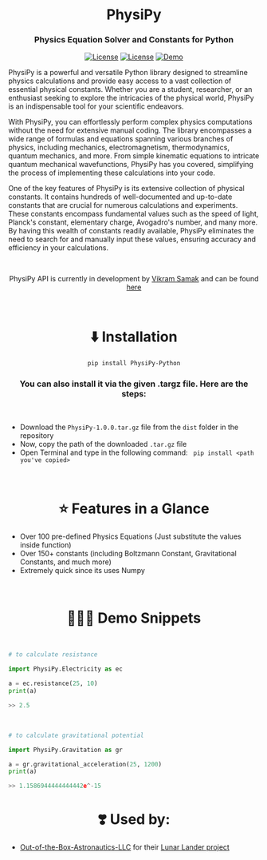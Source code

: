 <h1 align="center">PhysiPy</h1>

<h3 align="center">Physics Equation Solver and Constants for Python</h3>

<div align="center">

  <a href="https://pypi.org/project/PhysiPy-Python/#history">![License](https://img.shields.io/badge/Install-PyPI-blue)</a>
  <a href="https://opensource.org/licenses/MIT">![License](https://img.shields.io/badge/License-MIT-yellow)</a>
  <a href="https://www.fiverr.com/rohancodespy/">![Demo](https://img.shields.io/badge/Fiverr-Hire-green)</a>
</div>

PhysiPy is a powerful and versatile Python library designed to streamline physics calculations and provide easy access to a vast collection of essential physical constants. Whether you are a student, researcher, or an enthusiast seeking to explore the intricacies of the physical world, PhysiPy is an indispensable tool for your scientific endeavors.

With PhysiPy, you can effortlessly perform complex physics computations without the need for extensive manual coding. The library encompasses a wide range of formulas and equations spanning various branches of physics, including mechanics, electromagnetism, thermodynamics, quantum mechanics, and more. From simple kinematic equations to intricate quantum mechanical wavefunctions, PhysiPy has you covered, simplifying the process of implementing these calculations into your code.

One of the key features of PhysiPy is its extensive collection of physical constants. It contains hundreds of well-documented and up-to-date constants that are crucial for numerous calculations and experiments. These constants encompass fundamental values such as the speed of light, Planck's constant, elementary charge, Avogadro's number, and many more. By having this wealth of constants readily available, PhysiPy eliminates the need to search for and manually input these values, ensuring accuracy and efficiency in your calculations.

<br>

<div align="center">
  
PhysiPy API is currently in development by [Vikram Samak](https://github.com/vikramsamak) and can be found [here](https://github.com/vikramsamak/PhsiPy-Api)
</div>

<br>

<h1 align="center">⬇️ Installation</h1>

<div align="center">

```bash
pip install PhysiPy-Python
```

</div>

<h3 align="center">You can also install it via the given .targz file. Here are the steps:</h3>

<br>

- Download the `PhysiPy-1.0.0.tar.gz` file from the `dist` folder in the repository
- Now, copy the path of the downloaded `.tar.gz` file
- Open Terminal and type in the following command:
` pip install <path you've copied>`

<br>

<h1 align="center">⭐ Features in a Glance</h1>

- Over 100 pre-defined Physics Equations (Just substitute the values inside function)
- Over 150+ constants (including Boltzmann Constant, Gravitational Constants, and much more)
- Extremely quick since its uses Numpy

<br>

<h1 align="center">🧑🏻‍💻 Demo Snippets</h1>

<br>

```python
# to calculate resistance

import PhysiPy.Electricity as ec

a = ec.resistance(25, 10)
print(a)

>> 2.5
```

<br>

```python
# to calculate gravitational potential

import PhysiPy.Gravitation as gr

a = gr.gravitational_acceleration(25, 1200)
print(a)

>> 1.1586944444444442e^-15
```

<h1 align="center">❣️ Used by: </h1>

- [Out-of-the-Box-Astronautics-LLC](https://github.com/Out-of-the-Box-Astronautics-LLC/) for their [Lunar Lander project](https://github.com/Out-of-the-Box-Astronautics-LLC/StrongBox)
